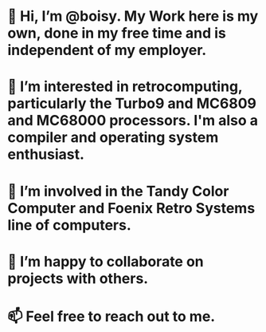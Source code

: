 # 👋 Hi, I’m @boisy. My Work here is my own, done in my free time and is independent of my employer.
# 👀 I’m interested in retrocomputing, particularly the Turbo9 and MC6809 and MC68000 processors. I'm also a compiler and operating system enthusiast.
# 🌱 I’m involved in the Tandy Color Computer and Foenix Retro Systems line of computers.
# 💞️ I’m happy to collaborate on projects with others.
# 📫 Feel free to reach out to me.
